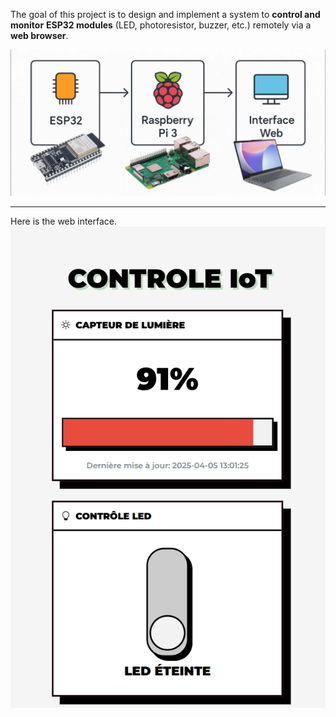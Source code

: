 The goal of this project is to design and implement a system to **control and monitor** **ESP32 modules** (LED, photoresistor, buzzer, etc.) remotely via a **web browser**.


![alt text](attachements/project.jpg)


---
Here is the web interface. 
![alt text](attachements/web_interface.png)

